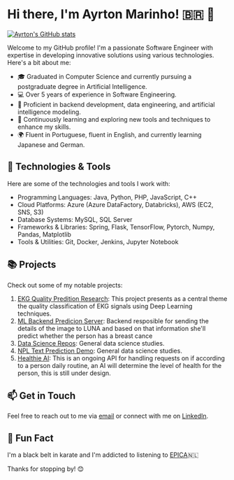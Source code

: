 # Hi there, I'm Ayrton Marinho! 🇧🇷 👋
[![Ayrton's GitHub stats](https://github-readme-stats.vercel.app/api?username=AyrtonSM&show_icons=true&theme=dark)](https://github.com/AyrtonSM/AyrtonSM)

Welcome to my GitHub profile! I'm a passionate Software Engineer with expertise in developing innovative solutions using various technologies. Here's a bit about me:

- 🎓 Graduated in Computer Science and currently pursuing a postgraduate degree in Artificial Intelligence.
- 💻 Over 5 years of experience in Software Engineering.
- 🚀 Proficient in backend development, data engineering, and artificial intelligence modeling.
- 🌱 Continuously learning and exploring new tools and techniques to enhance my skills.
- 🌍 Fluent in Portuguese, fluent in English, and currently learning Japanese and German.

## 🔧 Technologies & Tools

Here are some of the technologies and tools I work with:

- Programming Languages: Java, Python, PHP, JavaScript, C++ 
- Cloud Platforms: Azure (Azure DataFactory, Databricks), AWS (EC2, SNS, S3)
- Database Systems: MySQL, SQL Server
- Frameworks & Libraries: Spring, Flask, TensorFlow, Pytorch, Numpy, Pandas, Matplotlib
- Tools & Utilities: Git, Docker, Jenkins, Jupyter Notebook

## 📚 Projects

Check out some of my notable projects:

1. [EKG Quality Predition Research](https://github.com/AyrtonSM/ecg_quality): This project presents as a central theme the quality classification of EKG signals using Deep Learning techniques.
2. [ML Backend Predicion Server](https://github.com/AyrtonSM/abc-id-api): Backend resposible for sending the details of the image to LUNA and based on that information she'll predict whether the person has a breast cance
3. [Data Science Repos](https://github.com/AyrtonSM/data_science_repositories): General data science studies.
4. [NPL Text Prediction Demo](https://github.com/AyrtonSM/data_science_repositories): General data science studies.
5. [Healthie AI](https://github.com/AyrtonSM/healthie-ai-api): This is an ongoing API for handling requests on if according to a person daily routine, an AI will determine the level of health for the person, this is still under design.

## 📫 Get in Touch

Feel free to reach out to me via [email](mailto:ayrtonitsolution@gmail.com) or connect with me on [LinkedIn](https://www.linkedin.com/in/ayrton-marinho).

## 🌟 Fun Fact

I'm a black belt in karate and I'm addicted to listening to  [EPICA](https://www.youtube.com/channel/UC82lIgiaLTBkzhEebHWoazA)🇳🇱

Thanks for stopping by! 😊
